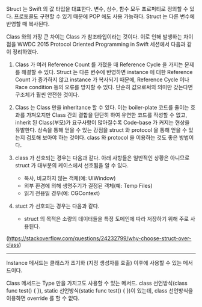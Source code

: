 Struct 는 Swift 의 값 타입을 대표한다. 변수, 상수, 함수 모두 프로퍼티로 정의할 수 있다. 프로토콜도 구현할 수 있기 때문에 POP 에도 사용 가능하다. Struct 는 다른 변수에 반영할 때 복사된다.

Class 와의 가장 큰 차이는 Class 가 참조타입이라는 것이다. 이로 인해 발생하는 차이점을 WWDC 2015 Protocol Oriented Programming in Swift 세션에서 다음과 같이 정리하였다.

1. Class 가 여러 Reference Count 를 가졌을 때 Reference Cycle 을 가지는 문제를 해결할 수 있다. Struct 는 다른 변수에 반영하면 instance 에 대한 Reference Count 가 증가하지 않고 instance 가 복사되기 때문에, Reference Cycle 이나 Race condition 등의 오류를 방지할 수 있다. 단순히 값으로써의 의미만 갖는다면 구조체가 훨씬 안전한 것이다.

2. Class 는 Class 만을 inheritance 할 수 있다. 이는 boiler-plate 코드를 줄이는 효과를 가져오지만 Class 간의 결합을 단단히 하여 유연한 코드를 작성할 수 없고, inherit 된 Class(부모)가 요구사항이 많아질수록 Code-base 가 커지는 현상을 유발한다. 상속을 통해 얻을 수 있는 강점을 struct 와 protocol 을 통해 얻을 수 있는지 검토해 보아야 하는 것이다. class 와 protocol 을 이용하는 것도 좋은 방법이다.

3. class 가 선호되는 경우는 다음과 같다. 아래 사항들은 일반적인 상황은 아니므로 struct 가 대부분의 케이스에서 선호됨을 알 수 있다.
   - 복사, 비교하지 않는 객체(예: UIWindow)
   - 외부 환경에 의해 생명주기가 결정된 객체(예: Temp Files)
   - 읽기 전용일 경우(예: CGContext)

4. stuct 가 선호되는 경우는 다음과 같다. 
   - struct 의 목적은 소량의 데이터들을 특정 도메인에 따라 저장하기 위해 주로 사용된다.

(https://stackoverflow.com/questions/24232799/why-choose-struct-over-class)

---

Instance 메서드는 클래스가 초기화 (지정 생성자를 호출) 이후에 사용할 수 있는 메서드이다.

Class 메서드는 Type 만을 가지고도 사용할 수 있는 메서드. class 선언방식(class func test() { }), static 선언방식(static func test() { })이 있는데, class 선언방식을 이용하면 override 를 할 수 없다.
